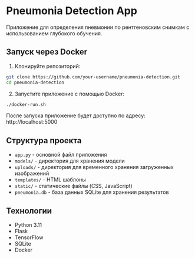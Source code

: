 # Pneumonia Detection App

Приложение для определения пневмонии по рентгеновским снимкам с использованием глубокого обучения.

## Запуск через Docker

1. Клонируйте репозиторий:
```bash
git clone https://github.com/your-username/pneumonia-detection.git
cd pneumonia-detection
```

2. Запустите приложение с помощью Docker:
```bash
./docker-run.sh
```

После запуска приложение будет доступно по адресу: http://localhost:5000

## Структура проекта

- `app.py` - основной файл приложения
- `models/` - директория для хранения модели
- `uploads/` - директория для временного хранения загруженных изображений
- `templates/` - HTML шаблоны
- `static/` - статические файлы (CSS, JavaScript)
- `pneumonia.db` - база данных SQLite для хранения результатов

## Технологии

- Python 3.11
- Flask
- TensorFlow
- SQLite
- Docker 